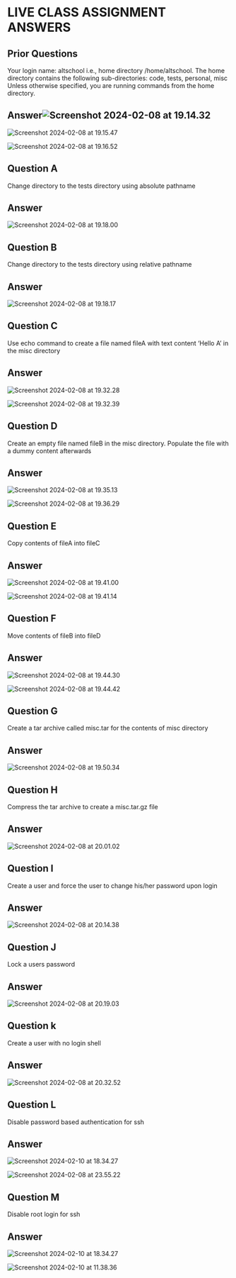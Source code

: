 # LIVE CLASS ASSIGNMENT ANSWERS
## Prior Questions
Your login name: altschool i.e., home directory /home/altschool. The home directory contains the following sub-directories: code, tests, personal, misc Unless otherwise specified, you are running commands from the home directory.
## Answer![Screenshot 2024-02-08 at 19.14.32](https://hackmd.io/_uploads/HkW95EBoa.png)

![Screenshot 2024-02-08 at 19.15.47](https://hackmd.io/_uploads/HkoccEBsT.png)

![Screenshot 2024-02-08 at 19.16.52](https://hackmd.io/_uploads/rJesqESip.png)


## Question A
Change directory to the tests directory using absolute pathname
## Answer
![Screenshot 2024-02-08 at 19.18.00](https://hackmd.io/_uploads/Bk4oiVrsa.png)

## Question B
Change directory to the tests directory using relative pathname
## Answer
![Screenshot 2024-02-08 at 19.18.17](https://hackmd.io/_uploads/ry_Z34rsa.png)

## Question C
Use echo command to create a file named fileA with text content ‘Hello A’ in the misc directory
## Answer
![Screenshot 2024-02-08 at 19.32.28](https://hackmd.io/_uploads/B1DU3NHiT.png)

![Screenshot 2024-02-08 at 19.32.39](https://hackmd.io/_uploads/B1D8hVBsT.png)

## Question D
Create an empty file named fileB in the misc directory. Populate the file with a dummy content afterwards
## Answer
![Screenshot 2024-02-08 at 19.35.13](https://hackmd.io/_uploads/SkB23VrsT.png)

![Screenshot 2024-02-08 at 19.36.29](https://hackmd.io/_uploads/HyBnhErsa.png)

## Question E
Copy contents of fileA into fileC
## Answer
![Screenshot 2024-02-08 at 19.41.00](https://hackmd.io/_uploads/H1gWaNria.png)

![Screenshot 2024-02-08 at 19.41.14](https://hackmd.io/_uploads/Bkg-6NSjp.png)

## Question F
Move contents of fileB into fileD
## Answer
![Screenshot 2024-02-08 at 19.44.30](https://hackmd.io/_uploads/Hkmh6NHj6.png)

![Screenshot 2024-02-08 at 19.44.42](https://hackmd.io/_uploads/S1Q2aVroa.png)


## Question G
Create a tar archive called misc.tar for the contents of misc directory
## Answer
![Screenshot 2024-02-08 at 19.50.34](https://hackmd.io/_uploads/HkPyREHja.png)


## Question H
Compress the tar archive to create a misc.tar.gz file
## Answer
![Screenshot 2024-02-08 at 20.01.02](https://hackmd.io/_uploads/r14IRNro6.png)


## Question I
 Create a user and force the user to change his/her password upon login
## Answer
![Screenshot 2024-02-08 at 20.14.38](https://hackmd.io/_uploads/SJ8b1Brip.png)


## Question J
Lock a users password
## Answer
![Screenshot 2024-02-08 at 20.19.03](https://hackmd.io/_uploads/HJCPkBSsT.png)

## Question k
Create a user with no login shell
## Answer
![Screenshot 2024-02-08 at 20.32.52](https://hackmd.io/_uploads/BkJ-xSHsa.png)


## Question L
Disable password based authentication for ssh
## Answer

![Screenshot 2024-02-10 at 18.34.27](https://hackmd.io/_uploads/SycXxBSsp.png)

![Screenshot 2024-02-08 at 23.55.22](https://hackmd.io/_uploads/Syq7eHrjT.png)


## Question M
Disable root login for ssh
## Answer
![Screenshot 2024-02-10 at 18.34.27](https://hackmd.io/_uploads/HyqqeHSjT.png)


![Screenshot 2024-02-10 at 11.38.36](https://hackmd.io/_uploads/BkDFlSSo6.png)
